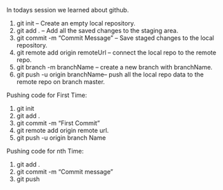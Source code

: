 In todays session we learned about github.

1.	git init – Create an empty local repository.
2.	git add . – Add all the saved changes to the staging area.
3.	git commit -m “Commit Message” – Save staged changes to the local repository.
4.	git remote add origin remoteUrl – connect the local repo to the remote repo.
5.	git branch -m branchName – create a new branch with branchName. 
6.	git push -u origin branchName– push all the local repo data to the remote repo on branch master.


Pushing code for First Time:
1. git init
2. git add .
3. git commit -m “First Commit”
4. git remote add origin remote url.
5. git push -u origin branch Name


Pushing code for nth Time:
1.	git add .
2.	git commit -m “Commit message”
3.	git push
